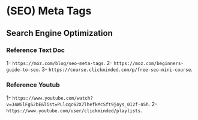 # (SEO) Meta Tags 
## Search Engine Optimization

### Reference Text Doc
 1- `https://moz.com/blog/seo-meta-tags`. 
 2- `https://moz.com/beginners-guide-to-seo`. 
 3- `https://course.clickminded.com/p/free-seo-mini-course`.
 
 ### Reference Youtub
  1- `https://www.youtube.com/watch?v=J4WGlFgS2bE&list=PLlcqc62X7lhefkMcSft9j4ys_0I2f-n5h`.
  2- `https://www.youtube.com/user/clickminded/playlists`.


